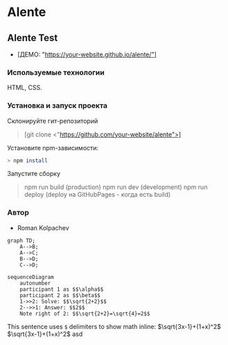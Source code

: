 # Alente

## Alente Test

- [ДЕМО: "https://your-website.github.io/alente/"]

### Используемые технологии

HTML, CSS.

### Установка и запуск проекта

Склонируйте гит-репозиторий

> [git clone <"https://github.com/your-website/alente">]

Установите npm-зависимости:

```bash
> npm install
```

Запустите сборку

> npm run build (production)
> npm run dev (development)
> npm run deploy (deploy на GitHubPages - когда есть build)

### Автор

- Roman Kolpachev


```mermaid
graph TD;
    A-->B;
    A-->C;
    B-->D;
    C-->D;
```

```mermaid
sequenceDiagram
    autonumber
    participant 1 as $$\alpha$$
    participant 2 as $$\beta$$
    1->>2: Solve: $$\sqrt{2+2}$$
    2-->>1: Answer: $$2$$
    Note right of 2: $$\sqrt{2+2}=\sqrt{4}=2$$
```

This sentence uses `$` delimiters to show math inline:  $\sqrt{3x-1}+(1+x)^2$
$\sqrt{3x-1}+(1+x)^2$ asd
